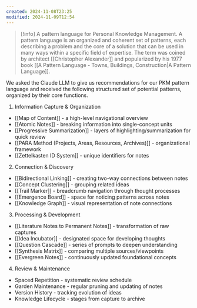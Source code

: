 ```yaml
---
created: 2024-11-08T23:25
modified: 2024-11-09T12:54
---
```


> [!info] A pattern language for Personal Knowledge Management.
> A pattern language is an organized and coherent set of patterns, each describing a problem and the core of a solution that can be used in many ways within a specific field of expertise. The term was coined by architect [[Christopher Alexander]] and popularized by his 1977 book [[A Pattern Language - Towns, Buildings, Construction|A Pattern Language]].

We asked the Claude LLM to give us recommendations for our PKM pattern language and received the following structured set of potential patterns, organized by their core functions.

1. Information Capture & Organization

- [[Map of Content]] - a high-level navigational overview
- [[Atomic Notes]] - breaking information into single-concept units
- [[Progressive Summarization]] - layers of highlighting/summarization for quick review
- [[PARA Method (Projects, Areas, Resources, Archives)]] - organizational framework
- [[Zettelkasten ID System]] - unique identifiers for notes

2. Connection & Discovery

- [[Bidirectional Linking]] - creating two-way connections between notes
- [[Concept Clustering]] - grouping related ideas
- [[Trail Marker]] - breadcrumb navigation through thought processes
- [[Emergence Board]] - space for noticing patterns across notes
- [[Knowledge Graph]] - visual representation of note connections

3. Processing & Development

- [[Literature Notes to Permanent Notes]] - transformation of raw captures
- [[Idea Incubator]] - designated space for developing thoughts
- [[Question Cascade]] - series of prompts to deepen understanding
- [[Synthesis Matrix]] - comparing multiple sources/viewpoints
- [[Evergreen Notes]] - continuously updated foundational concepts

4. Review & Maintenance

- Spaced Repetition - systematic review schedule
- Garden Maintenance - regular pruning and updating of notes
- Version History - tracking evolution of ideas
- Knowledge Lifecycle - stages from capture to archive

